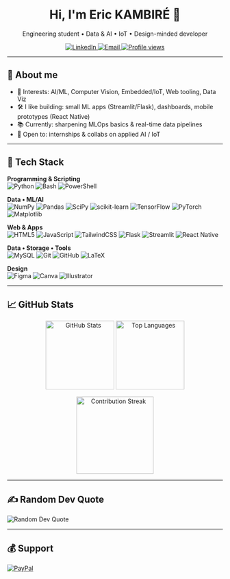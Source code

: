 <!-- Profile README — Eric KAMBIRÉ -->
<!-- Astuces:
1) Remplace le lien LinkedIn par le bon /in/<handle>
2) Remplace paypal.me/<id> par ton identifiant PayPal.Me
-->

<h1 align="center">Hi, I'm Eric KAMBIRÉ 👋</h1>
<p align="center">
Engineering student • Data & AI • IoT • Design-minded developer
</p>

<p align="center">
  <a href="https://linkedin.com/in/linkedin/kambire-eric" title="LinkedIn (TODO: vérifie l'URL)">
    <img alt="LinkedIn" src="https://img.shields.io/badge/LinkedIn-0077B5?logo=linkedin&logoColor=white">
  </a>
  <a href="mailto:ekambire77@gmail.com" title="Email">
    <img alt="Email" src="https://img.shields.io/badge/Email-D14836?logo=gmail&logoColor=white">
  </a>
  <a href="https://visitcount.itsvg.in/api?id=Eric-KAMBIRE&icon=0&color=0" title="Profile views">
    <img alt="Profile views" src="https://visitcount.itsvg.in/api?id=Eric-KAMBIRE&icon=0&color=0">
  </a>
</p>

---

## 🧭 About me
- 🎯 Interests: AI/ML, Computer Vision, Embedded/IoT, Web tooling, Data Viz  
- 🛠️ I like building: small ML apps (Streamlit/Flask), dashboards, mobile prototypes (React Native)  
- 📚 Currently: sharpening MLOps basics & real-time data pipelines  
- 🤝 Open to: internships & collabs on applied AI / IoT

---

## 🧩 Tech Stack

**Programming & Scripting**  
![Python](https://img.shields.io/badge/Python-3670A0?logo=python&logoColor=ffdd54)
![Bash](https://img.shields.io/badge/Bash-121011?logo=gnu-bash&logoColor=white)
![PowerShell](https://img.shields.io/badge/PowerShell-5391FE?logo=powershell&logoColor=white)

**Data • ML/AI**  
![NumPy](https://img.shields.io/badge/NumPy-013243?logo=numpy&logoColor=white)
![Pandas](https://img.shields.io/badge/Pandas-150458?logo=pandas&logoColor=white)
![SciPy](https://img.shields.io/badge/SciPy-0C55A5?logo=scipy&logoColor=white)
![scikit-learn](https://img.shields.io/badge/scikit--learn-F7931E?logo=scikitlearn&logoColor=white)
![TensorFlow](https://img.shields.io/badge/TensorFlow-FF6F00?logo=TensorFlow&logoColor=white)
![PyTorch](https://img.shields.io/badge/PyTorch-EE4C2C?logo=PyTorch&logoColor=white)
![Matplotlib](https://img.shields.io/badge/Matplotlib-ffffff?logo=Matplotlib&logoColor=000)

**Web & Apps**  
![HTML5](https://img.shields.io/badge/HTML5-E34F26?logo=html5&logoColor=white)
![JavaScript](https://img.shields.io/badge/JavaScript-323330?logo=javascript&logoColor=F7DF1E)
![TailwindCSS](https://img.shields.io/badge/TailwindCSS-38B2AC?logo=tailwind-css&logoColor=white)
![Flask](https://img.shields.io/badge/Flask-000000?logo=flask&logoColor=white)
![Streamlit](https://img.shields.io/badge/Streamlit-FE4B4B?logo=streamlit&logoColor=white)
![React Native](https://img.shields.io/badge/React%20Native-20232A?logo=react&logoColor=61DAFB)

**Data • Storage • Tools**  
![MySQL](https://img.shields.io/badge/MySQL-4479A1?logo=mysql&logoColor=white)
![Git](https://img.shields.io/badge/Git-F05033?logo=git&logoColor=white)
![GitHub](https://img.shields.io/badge/GitHub-121011?logo=github&logoColor=white)
![LaTeX](https://img.shields.io/badge/LaTeX-008080?logo=latex&logoColor=white)

**Design**  
![Figma](https://img.shields.io/badge/Figma-F24E1E?logo=figma&logoColor=white)
![Canva](https://img.shields.io/badge/Canva-00C4CC?logo=Canva&logoColor=white)
![Illustrator](https://img.shields.io/badge/Illustrator-FF9A00?logo=adobe-illustrator&logoColor=white)

---

## 📈 GitHub Stats

<p align="center">
  <img alt="GitHub Stats" height="160"
       src="https://github-readme-stats.vercel.app/api?username=Eric-KAMBIRE&show_icons=true&hide_border=true&count_private=true&include_all_commits=false&theme=dark" />
  <img alt="Top Languages" height="160"
       src="https://github-readme-stats.vercel.app/api/top-langs/?username=Eric-KAMBIRE&layout=compact&hide_border=true&count_private=true&theme=dark" />
</p>

<p align="center">
  <img alt="Contribution Streak" height="180"
       src="https://nirzak-streak-stats.vercel.app/?user=Eric-KAMBIRE&theme=dark&hide_border=true" />
</p>

---

## ✍️ Random Dev Quote
<img alt="Random Dev Quote" src="https://quotes-github-readme.vercel.app/api?type=horizontal&theme=radical" />

---

## 💰 Support
<!-- TODO: remplace <ton_id> par ton identifiant PayPal.Me -->
<a href="https://paypal.me/<ton_id>" title="Donate via PayPal">
  <img alt="PayPal" src="https://img.shields.io/badge/PayPal-00457C?logo=paypal&logoColor=white&style=for-the-badge">
</a>

